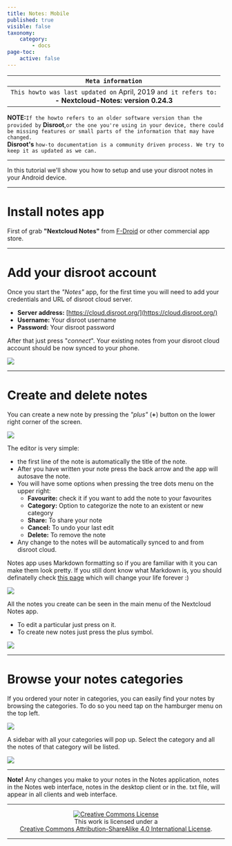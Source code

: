 ```yaml
---
title: Notes: Mobile
published: true
visible: false
taxonomy:
    category:
        - docs
page-toc:
    active: false
---
```

|```Meta information```|
|:--:|
|```This howto was last updated on``` April, 2019 ```and it refers to:```<br>**- Nextcloud-Notes: version 0.24.3**|

**NOTE:**```If the howto refers to an older software version than the provided by``` **Disroot**,```or the one you're using in your device, there could be missing features or small parts of the information that may have changed.```<br> **Disroot's** ```how-to documentation is a community driven process. We try to keep it as updated as we can.```

---

In this tutorial we'll show you how to setup and use your disroot notes in your Android device.

----------

# Install notes app

First of grab **"Nextcloud Notes"** from [F-Droid](https://f-droid.org/packages/it.niedermann.owncloud.notes/) or other commercial app store.    

---

# Add your disroot account

Once you start the *"Notes"* app, for the first time you will need to add your credentials and URL of disroot cloud server.


- **Server address:** [https://cloud.disroot.org/](https://cloud.disroot.org/)
- **Username:** Your disroot username
- **Password:** Your disroot password

After that just press "*connect*".
Your existing notes from your disroot cloud account should be now synced to your phone.

![](en/nextcloud_notes1.png)

---

# Create and delete notes

You can create a new note by pressing the *"plus"* (**+**) button on the lower right corner of the screen.

![](en/nextcloud_notes2.png)

The editor is very simple:

* the first line of the note is automatically the title of the note.
* After you have written your note press the back arrow and the app will autosave the note.
* You will have some options when pressing the tree dots menu on the upper right:
  * **Favourite:** check it if you want to add the note to your favourites
  * **Category:** Option to categorize the note to an existent or new category
  * **Share:** To share your note
  * **Cancel:** To undo your last edit
  * **Delete:** To remove the note
* Any change to the notes will be automatically synced to and from disroot cloud.

Notes app uses Markdown formatting so if you are familiar with it you can make them look pretty. If you still dont know what Markdown is, you should definatelly check [this page](http://lifehacker.com/5943320/what-is-markdown-and-why-is-it-better-for-my-to-do-lists-and-notes) which will change your life forever :)

![](en/nextcloud_notes1.gif)

All the notes you create can be seen in the main menu of the Nextcloud Notes app.

* To edit a particular just press on it.
* To create new notes just press the plus symbol.


![](en/nextcloud_notes3.png)

---

# Browse your notes categories

If you ordered your noter in categories, you can easily find your notes by browsing the categories.
To do so you need tap on the hamburger menu on the top left.

![](en/nextcloud_notes4.png)

A sidebar with all your categories will pop up.
Select the category and all the notes of that category will be listed.

![](en/nextcloud_notes5.png)

---

**Note!** Any changes you make to your notes in the Notes application, notes in the Notes web interface, notes in the desktop client or in the. txt file, will appear in all clients and web interface.

---

 <center><a rel="license" href="http://creativecommons.org/licenses/by- sa/4.0/"><img alt="Creative Commons License" style="border-width:0" src="https://i.creativecommons.org/l/by-sa/4.0/88x31.png" /></a><br />This work is licensed under a <br><a rel="license" href="http://creativecommons.org/licenses/by-sa/4.0/">Creative Commons Attribution-ShareAlike 4.0 International License</a>.</center>

---
